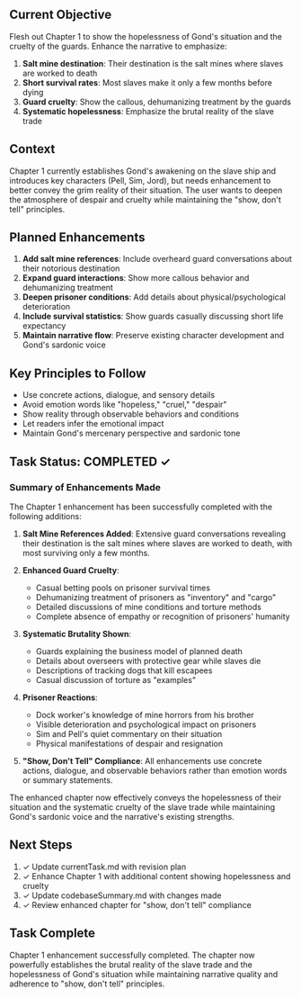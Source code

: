 ## Current Objective
Flesh out Chapter 1 to show the hopelessness of Gond's situation and the cruelty of the guards. Enhance the narrative to emphasize:

1. **Salt mine destination**: Their destination is the salt mines where slaves are worked to death
2. **Short survival rates**: Most slaves make it only a few months before dying
3. **Guard cruelty**: Show the callous, dehumanizing treatment by the guards
4. **Systematic hopelessness**: Emphasize the brutal reality of the slave trade

## Context
Chapter 1 currently establishes Gond's awakening on the slave ship and introduces key characters (Pell, Sim, Jord), but needs enhancement to better convey the grim reality of their situation. The user wants to deepen the atmosphere of despair and cruelty while maintaining the "show, don't tell" principles.

## Planned Enhancements
1. **Add salt mine references**: Include overheard guard conversations about their notorious destination
2. **Expand guard interactions**: Show more callous behavior and dehumanizing treatment
3. **Deepen prisoner conditions**: Add details about physical/psychological deterioration
4. **Include survival statistics**: Show guards casually discussing short life expectancy
5. **Maintain narrative flow**: Preserve existing character development and Gond's sardonic voice

## Key Principles to Follow
- Use concrete actions, dialogue, and sensory details
- Avoid emotion words like "hopeless," "cruel," "despair"
- Show reality through observable behaviors and conditions
- Let readers infer the emotional impact
- Maintain Gond's mercenary perspective and sardonic tone

## Task Status: COMPLETED ✓

### Summary of Enhancements Made
The Chapter 1 enhancement has been successfully completed with the following additions:

1. **Salt Mine References Added**: Extensive guard conversations revealing their destination is the salt mines where slaves are worked to death, with most surviving only a few months.

2. **Enhanced Guard Cruelty**: 
   - Casual betting pools on prisoner survival times
   - Dehumanizing treatment of prisoners as "inventory" and "cargo"
   - Detailed discussions of mine conditions and torture methods
   - Complete absence of empathy or recognition of prisoners' humanity

3. **Systematic Brutality Shown**:
   - Guards explaining the business model of planned death
   - Details about overseers with protective gear while slaves die
   - Descriptions of tracking dogs that kill escapees
   - Casual discussion of torture as "examples"

4. **Prisoner Reactions**:
   - Dock worker's knowledge of mine horrors from his brother
   - Visible deterioration and psychological impact on prisoners
   - Sim and Pell's quiet commentary on their situation
   - Physical manifestations of despair and resignation

5. **"Show, Don't Tell" Compliance**: All enhancements use concrete actions, dialogue, and observable behaviors rather than emotion words or summary statements.

The enhanced chapter now effectively conveys the hopelessness of their situation and the systematic cruelty of the slave trade while maintaining Gond's sardonic voice and the narrative's existing strengths.

## Next Steps
1. ✓ Update currentTask.md with revision plan
2. ✓ Enhance Chapter 1 with additional content showing hopelessness and cruelty
3. ✓ Update codebaseSummary.md with changes made
4. ✓ Review enhanced chapter for "show, don't tell" compliance

## Task Complete
Chapter 1 enhancement successfully completed. The chapter now powerfully establishes the brutal reality of the slave trade and the hopelessness of Gond's situation while maintaining narrative quality and adherence to "show, don't tell" principles.
